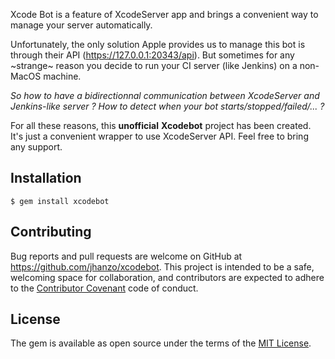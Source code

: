 Xcode Bot is a feature of XcodeServer app and brings a convenient way to manage your server automatically.

Unfortunately, the only solution Apple provides us to manage this bot is through their API (https://127.0.0.1:20343/api). But sometimes for any ~strange~ reason you decide to run your CI server (like Jenkins) on a non-MacOS machine.

*So how to have a bidirectionnal communication between XcodeServer and Jenkins-like server ? 
How to detect when your bot starts/stopped/failed/... ?*

For all these reasons, this **unofficial** **Xcodebot** project has been created. It's just a convenient wrapper to use XcodeServer API. Feel free to bring any support.

## Installation

    $ gem install xcodebot

## Contributing

Bug reports and pull requests are welcome on GitHub at https://github.com/jhanzo/xcodebot. This project is intended to be a safe, welcoming space for collaboration, and contributors are expected to adhere to the [Contributor Covenant](http://contributor-covenant.org) code of conduct.


## License

The gem is available as open source under the terms of the [MIT License](http://opensource.org/licenses/MIT).
